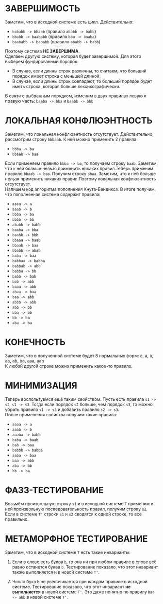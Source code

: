 # ЗАВЕРШИМОСТЬ

Заметим, что в исходной системе есть цикл. Действительно: 

- `bababb -> bbabb` (правило `ababb -> babb`)
- `bbabb -> baababb` (правило `bba -> baaba`)
- `baababb -> bababb` (правило `ababb -> babb`)

Поэтому система **НЕ ЗАВЕРШИМА**.  
Сделаем другую систему, которая будет завершимой. Для этого выберем фундированный порядок: 
- В случае, если длины строк различны, то считаем, что больший порядок имеет строка с меньшей длиной. 
- В случае, если длины строк совпадают, то больший порядок будет иметь строка, которая больше лексикографически.

В связи с выбранным порядком, изменим в двух правилах левую и правую часть:
`baaba -> bba` и `baabb -> bbb`


# ЛОКАЛЬНАЯ КОНФЛЮЭНТНОСТЬ

Заметим, что локальная конфлюэнтность отсутствует. Действительно, рассмотрим строку `bbbaab`. К ней можно применить 2 правила:

- `bbba -> ba` 
- `bbaab -> baa`

Если применяем правило `bbba -> ba`, то получаем строку `baab`. Заметим, что к ней больше нельзя применить никаких правил.Теперь применим правило `bbaab -> baa`. Получим строку `bbaa`. Заметим, что к ней больше нельзя применить никаких правил.Поэтому локальная конфлюэнтность отсутствует.  
Напишем код алгоритма пополнения Кнута-Бендикса. В итоге получим, что пополненная система содержит правила:

- `aaaa -> a`
- `aaab -> b`
- `bbba -> ba`
- `bbbb -> bb`
- `ababb -> babb`
- `baaba -> bba`
- `baabb -> bbb`
- `bbaaa -> baab`
- `bbaab -> baa`
- `bbabb -> abab`
- `baba -> baa`
- `babbaa -> babba`
- `babbab -> abb`
- `babba -> bb`
- `babb -> bab`
- `bab -> abb`
- `baaa -> abb`
- `abaa -> baa`
- `baa -> abb`
- `abbb -> abb`
- `abb -> bb`
- `bba -> bb`
- `bb -> ba`
- `aba -> ba`

# КОНЕЧНОСТЬ

Заметим, что в полученной системе будет 8 нормальных форм: 
ε, a, b, aa, ab, ba, aaa, aab  
К любой другой строке можно применить какое-то правило.

# МИНИМИЗАЦИЯ

Теперь воспользуемся ещё таким свойством. Пусть есть правила `s1 -> s2`, `s1 -> s3`. Тогда если порядок `s2` больше, чем порядок `s3`, то можно убрать правило `s1 -> s3` и добавить правило `s2 -> s3`.  
После применения свойства получим такие правила:
- `aaaa -> a`
- `aaab -> b`
- `aaaba -> babb`
- `baba -> baab`
- `bab -> baa`
- `babbb -> babba`
- `aaba -> baa`
- `baa -> abb`
- `aba -> bb`
- `bb -> ba`


# ФАЗЗ-ТЕСТИРОВАНИЕ

Возьмём произвольную строку `s1` и в исходной системе `T` применим к ней произвольную последовательность правил, получим строку `s2`. Если в системе `T'` строки `s1` и `s2` сводятся к одной строке, то всё правильно.

# МЕТАМОРФНОЕ ТЕСТИРОВАНИЕ

Заметим, что в исходной системе `T` есть такие инварианты:

1. Если в слове есть буква `b`, то она ни при любом правиле в слове всё равно останется буква `b`.
   Тестирование показало, что этот инвариант также выполняется и в новой системе `T'`.

2. Число букв `b` не увеличивается при каждом правиле в исходной системе.
   Тестирование показало, что этот инвариант **не выполняется** в новой системе `T'`. Это даже понятно по правилу `baa -> abb` в новой системе `T'`.